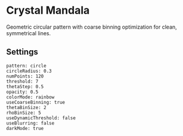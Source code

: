 # Crystal Mandala

Geometric circular pattern with coarse binning optimization for clean, symmetrical lines.

## Settings

```
pattern: circle
circleRadius: 0.3
numPoints: 120
threshold: 7
thetaStep: 0.5
opacity: 0.5
colorMode: rainbow
useCoarseBinning: true
thetaBinSize: 2
rhoBinSize: 5
useDynamicThreshold: false
useBlurring: false
darkMode: true
```
